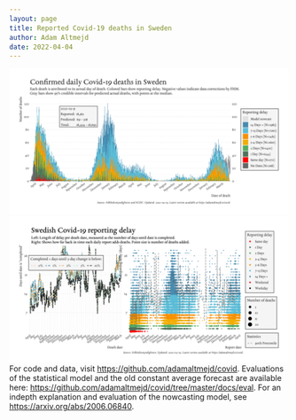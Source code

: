 ```yaml
---
layout: page
title: Reported Covid-19 deaths in Sweden
author: Adam Altmejd
date: 2022-04-04
---
```


![Graph of Swedish Covid-19 deaths with reporting delay.](deaths_lag_sweden_2022-04-04.png "Swedish Covid-19 deaths.")
![Graph of Swedish Covid-19 reporting delay in daily deaths.](lag_trend_sweden_2022-04-04.png "Trend in Swedish Covid-19 mortality reporting delay.")
For code and data, visit <https://github.com/adamaltmejd/covid>.
Evaluations of the statistical model and the old constant average forecast are available here: <https://github.com/adamaltmejd/covid/tree/master/docs/eval>.
For an indepth explanation and evaluation of the nowcasting model, see <https://arxiv.org/abs/2006.06840>.

